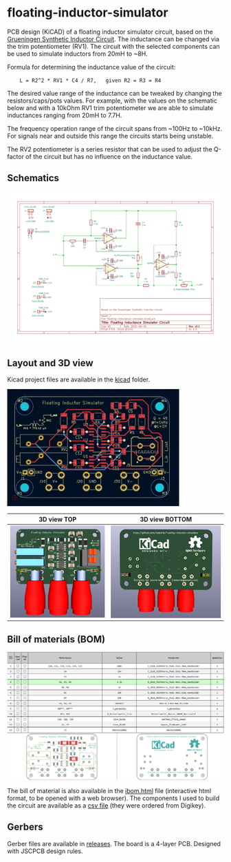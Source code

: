 # floating-inductor-simulator
PCB design (KiCAD) of a floating inductor simulator circuit, based on the [Grueningen Synthetic Inductor Circuit](https://ieeexplore.ieee.org/document/1457733). The inductance can be changed via the trim potentiometer (RV1). The circuit with the selected components can be used to simulate inductors from 20mH to ~8H. 

Formula for determining the inductance value of the circuit:

        L = R2^2 * RV1 * C4 / R7,   given R2 = R3 = R4

The desired value range of the inductance can be tweaked by changing the resistors/caps/pots values. For example, with the values on the schematic below and with a 10kOhm RV1 trim potentiometer we are able to simulate inductances ranging from 20mH to 7.7H. 

The frequency operation range of the circuit spans from ~100Hz to ~10kHz. For signals near and outside this range the circuits starts being unstable.

The RV2 potentiometer is a series resistor that can be used to adjust the Q-factor of the circuit but has no influence on the inductance value.

## Schematics
![Alt text](./images/schematics.svg)

## Layout and 3D view

Kicad project files are available in the [kicad](./kicad) folder.

<img src="./images/layout.png" width="400" />

3D view TOP                |  3D view BOTTOM
:-------------------------:|:-------------------------:
![](./images/3d_top.png)  |  ![](./images/3d_bottom.png)

## Bill of materials (BOM)
![Alt text](./images/bom.png)

The bill of material is also available in the [ibom.html](https://raw.githubusercontent.com/rodonile/floating-inductor-simulator/main/ibom.html) file (interactive html format, to be opened with a web browser). The components I used to build the circuit are available as a [csv file](components-digikey.csv) (they were ordered from Digikey).

## Gerbers
Gerber files are available in [releases](https://github.com/rodonile/floating-inductor-simulator/releases). The board is a 4-layer PCB. Designed with JSCPCB design rules. 